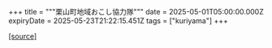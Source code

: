 +++
title = """栗山町地域おこし協力隊"""
date = 2025-05-01T05:00:00.000Z
expiryDate = 2025-05-23T21:22:15.451Z
tags = ["kuriyama"]
+++


[[source]](https://www.town.kuriyama.hokkaido.jp/soshiki/31/630.html)
